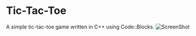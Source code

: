 # Tic-Tac-Toe
A simple tic-tac-toe game written in C++ using Code::Blocks.
![ScreenShot](https://raw.github.com/sam-nalwa/tic-tak-toe/master/screenshots)